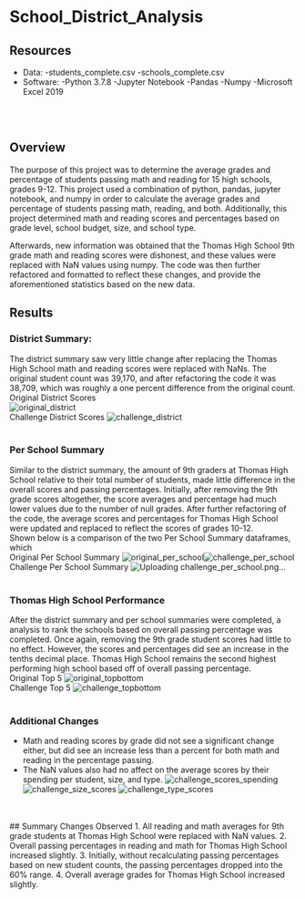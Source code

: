 # School_District_Analysis

## Resources
- Data:
  -students_complete.csv
  -schools_complete.csv
- Software:
  -Python 3.7.8
  -Jupyter Notebook
  -Pandas
  -Numpy
  -Microsoft Excel 2019
<br/>
<br/>

## Overview
The purpose of this project was to determine the average grades and percentage of students passing math and reading for 15 high schools, grades 9-12. This project used a combination of python, pandas, jupyter notebook, and numpy in order to calculate the average grades and percentage of students passing math, reading, and both. Additionally, this project determined math and reading scores and percentages based on grade level, school budget, size, and school type.

Afterwards, new information was obtained that the Thomas High School 9th grade math and reading scores were dishonest, and these values were replaced with NaN values using numpy. The code was then further refactored and formatted to reflect these changes, and provide the aforementioned statistics based on the new data.

## Results
### District Summary:
The district summary saw very little change after replacing the Thomas High School math and reading scores were replaced with NaNs. The original student count was 39,170, and after refactoring the code it was 38,709, which was roughly a one percent difference from the original count.
<br/>
Original District Scores  
![original_district](https://user-images.githubusercontent.com/82389466/118375258-af8a6c00-b58e-11eb-8c29-4b16ef7913e8.png)
<br/>
Challenge District Scores
![challenge_district](https://user-images.githubusercontent.com/82389466/118375263-bdd88800-b58e-11eb-8190-6082243fbb22.png)
<br/>
<br/>
### Per School Summary
Similar to the district summary, the amount of 9th graders at Thomas High School relative to their total number of students, made little difference in the overall scores and passing percentages. Initially, after removing the 9th grade scores altogether, the score averages and percentage had much lower values due to the number of null grades. After further refactoring of the code, the average scores and percentages for Thomas High School were updated and replaced to reflect the scores of grades 10-12.
<br/>
Shown below is a comparison of the two Per School Summary dataframes, which 
<br/>
Original Per School Summary
![original_per_school](https://user-images.githubusercontent.com/82389466/118375552-4572c680-b590-11eb-81af-7a9652f5c927.png)![challenge_per_school](https://user-images.githubusercontent.com/82389466/118375557-4e639800-b590-11eb-99b5-3aa05db23ad5.png)
<br/>
Challenge Per School Summary
![Uploading challenge_per_school.png…]()
<br/>
<br/>
### Thomas High School Performance
After the district summary and per school summaries were completed, a analysis to rank the schools based on overall passing percentage was completed. Once again, removing the 9th grade student scores had little to no effect. However, the scores and percentages did see an increase in the tenths decimal place. Thomas High School remains the second highest performing high school based off of overall passing percentage.
<br/>
Original Top 5
![original_topbottom](https://user-images.githubusercontent.com/82389466/118378770-eae36580-b5a3-11eb-996b-9cddd2061a84.png)
<br/>
Challenge Top 5
![challenge_topbottom](https://user-images.githubusercontent.com/82389466/118378776-f46ccd80-b5a3-11eb-94cf-0b0d86dd8e66.png)
<br/>
<br/>
### Additional Changes
- Math and reading scores by grade did not see a significant change either, but did see an increase less than a percent for both math and reading in the percentage passing.
- The NaN values also had no affect on the average scores by their spending per student, size, and type.
![challenge_scores_spending](https://user-images.githubusercontent.com/82389466/118379146-883f9900-b5a6-11eb-9e94-b1d6c4dd84f5.png)
![challenge_size_scores](https://user-images.githubusercontent.com/82389466/118379152-8a095c80-b5a6-11eb-8ff4-bc3f2c7f1106.png)
![challenge_type_scores](https://user-images.githubusercontent.com/82389466/118379161-8bd32000-b5a6-11eb-9472-337f201d2721.png)
<br/>
<br/>
## Summary
Changes Observed
1. All reading and math averages for 9th grade students at Thomas High School were replaced with NaN values.
2. Overall passing percentages in reading and math for Thomas High School increased slightly.
3. Initially, without recalculating passing percentages based on new student counts, the passing percentages dropped into the 60% range.
4. Overall average grades for Thomas High School increased slightly.
